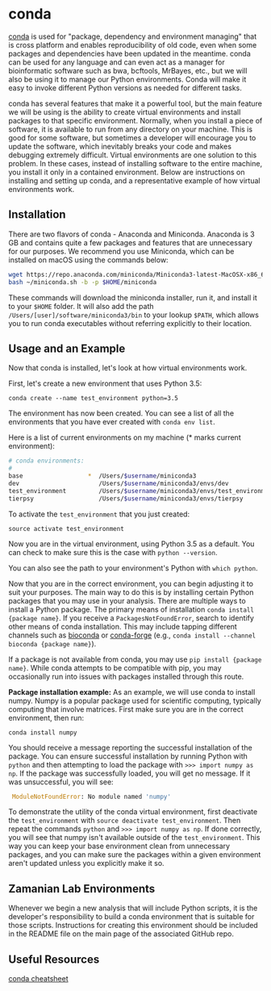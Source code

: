 # conda

[conda](https://conda.io/docs/) is used for "package, dependency and environment managing" that is cross platform and enables reproducibility of old code, even when some packages and dependencies have been updated in the meantime. conda can be used for any language and can even act as a manager for bioinformatic software such as bwa, bcftools, MrBayes, etc., but we will also be using it to manage our Python environments. Conda will make it easy to invoke different Python versions as needed for different tasks.

conda has several features that make it a powerful tool, but the main feature we will be using is the ability to create virtual environments and install packages to that specific environment. Normally, when you install a piece of software, it is available to run from any directory on your machine. This is good for some software, but sometimes a developer will encourage you to update the software, which inevitably breaks your code and makes debugging extremely difficult. Virtual environments are one solution to this problem. In these cases, instead of installing software to the entire machine, you install it only in a contained environment. Below are instructions on installing and setting up conda, and a representative example of how virtual environments work.

## Installation

There are two flavors of conda - Anaconda and Miniconda. Anaconda is 3 GB and contains quite a few packages and features that are unnecessary for our purposes. We recommend you use Miniconda, which can be installed on macOS using the commands below:

```bash
wget https://repo.anaconda.com/miniconda/Miniconda3-latest-MacOSX-x86_64.sh -O ~/miniconda.sh
bash ~/miniconda.sh -b -p $HOME/miniconda
```
These commands will download the miniconda installer, run it, and install it to your `$HOME` folder. It will also add the path `/Users/[user]/software/miniconda3/bin` to your lookup `$PATH`, which allows you to run conda executables without referring explicitly to their location.

## Usage and an Example

Now that conda is installed, let's look at how virtual environments work.

First, let's create a new environment that uses Python 3.5:

`conda create --name test_environment python=3.5`

The environment has now been created. You can see a list of all the environments that you have ever created with `conda env list`.

Here is a list of current environments on my machine (* marks current environment):

```bash
# conda environments:
#
base                  *  /Users/$username/miniconda3
dev                      /Users/$username/miniconda3/envs/dev
test_environment         /Users/$username/miniconda3/envs/test_environment
tierpsy                  /Users/$username/miniconda3/envs/tierpsy
```

To activate the `test_environment` that you just created:

`source activate test_environment`

Now you are in the virtual environment, using Python 3.5 as a default. You can check to make sure this is the case with `python --version`.

You can also see the path to your environment's Python with `which python`.

Now that you are in the correct environment, you can begin adjusting it to suit your purposes. The main way to do this is by installing certain Python packages that you may use in your analysis. There are multiple ways to install a Python package. The primary means of installation `conda install {package name}`. If you receive a `PackagesNotFoundError`, search to identify other means of conda installation. This may include tapping different channels such as [bioconda](https://bioconda.github.io/user/install.html) or [conda-forge](https://conda-forge.org/docs/user/introduction.html) (e.g., `conda install --channel bioconda {package name}`).

If a package is not available from conda, you may use `pip install {package name}`. While conda attempts to be compatible with pip, you may occasionally run into issues with packages installed through this route.

**Package installation example:** As an example, we will use conda to install numpy. Numpy is a popular package used for scientific computing, typically computing that involve matrices. First make sure you are in the correct environment, then run:

`conda install numpy`

You should receive a message reporting the successful installation of the package. You can ensure successful installation by running Python with `python` and then attempting to load the package with `>>> import numpy as np`. If the package was successfully loaded, you will get no message. If it was unsuccessful, you will see:

```python
 ModuleNotFoundError: No module named 'numpy'
```

To demonstrate the utility of the conda virtual environment, first deactivate the `test_environment` with `source deactivate test_environment`. Then repeat the commands `python` and `>>> import numpy as np`. If done correctly, you will see that numpy isn't available outside of the `test_environment`. This way you can keep your base environment clean from unnecessary packages, and you can make sure the packages within a given environment aren't updated unless you explicitly make it so.

## Zamanian Lab Environments

Whenever we begin a new analysis that will include Python scripts, it is the developer's responsibility to build a conda environment that is suitable for those scripts. Instructions for creating this environment should be included in the README file on the main page of the associated GitHub repo.

## Useful Resources

[conda cheatsheet](https://conda.io/docs/_downloads/conda-cheatsheet.pdf)
